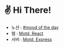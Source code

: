 # ✌ Hi There!

- 노션 : [#mood of the day](https://www.notion.so/mood_of_the_day-5d205eaf31d24e4e8ca8d51478927b51)
- 웹 : [Motd, React](https://github.com/motd-5/motd-frontend)
- 서버 : [Motd, Express](https://github.com/motd-5/motd-backend)
